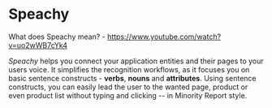 # Speachy

What does Speachy mean? - https://www.youtube.com/watch?v=uo2wWB7cYk4

_Speachy_ helps you connect your application entities and their pages to your users voice. It simplifies the recognition workflows, as it focuses you on basic sentence constructs - **verbs**, **nouns** and **attributes**. Using sentence constructs, you can easily lead the user to the wanted page, product or even product list without typing and clicking -- in Minority Report style.